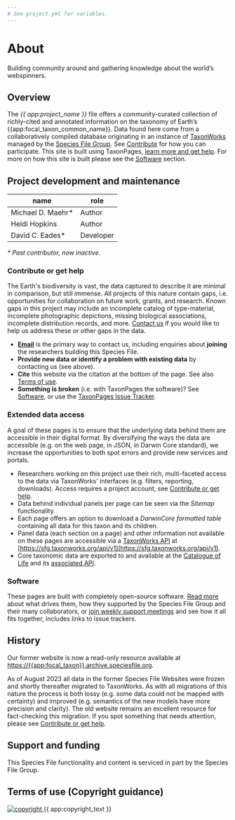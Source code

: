 ```yaml
---
# See project.yml for variables.
---
```

# About
Building community around and gathering knowledge about the world’s webspinners.

## Overview
The _{{ app:project_name }}_ file offers a community-curated collection of richly-cited and annotated information on the taxonomy of Earth’s {{app:focal_taxon_common_name}}. Data found here come from a collaboratively compiled database originating in an instance of [TaxonWorks](https://taxonworks.org) managed by the [Species File Group](https://speciesfilegroup.org). See [Contribute](#contribute-or-get-help) for how you can participate. This site is built using TaxonPages, [learn more and get help](https://github.com/SpeciesFileGroup/taxonpages). For more on how this site is built please see the [Software](#software) section.

## Project development and maintenance

|name|role|
|----|----|
| Michael D. Maehr\* | Author |
| Heidi Hopkins | Author |
| David C. Eades\* | Developer |

_\* Past contributor, now inactive._

### Contribute or get help
The Earth's biodiversity is vast, the data captured to describe it are minimal in comparison, but still immense. All projects of this nature contain gaps, i.e. opportunities for collaboration on future work, grants, and research. Known gaps in this project may include an incomplete catalog of type-material, incomplete photographic depictions, missing biological associations, incomplete distribution records, and more. [Contact us](#contribute-or-get-help) if you would like to help us address these or other gaps in the data.

- **<a href="mailto:{{app:contact_email}}">Email</a>** is the primary way to contact us, including enquiries about **joining** the researchers building this Species File. 
- **Provide new data or identify a problem with existing data** by contacting us (see above).
- **Cite** this website via the citation at the bottom of the page. See also [Terms of use](#terms-of-use).
- **Something is broken** (i.e. with TaxonPages the software)? See [Software](#software), or use the [TaxonPages Issue Tracker](https://github.com/SpeciesFileGroup/taxonpages/issues).

### Extended data access
A goal of these pages is to ensure that the underlying data behind them are accessible in their digital format. By diversifying the ways the data are accessible (e.g. on the web page, in JSON, in Darwin Core standard), we increase the opportunities to both spot errors and provide new services and portals.

- Researchers working on this project use their rich, multi-faceted access to the data via TaxonWorks' interfaces (e.g. filters, reporting, downloads). Access requires a project account, see [Contribute or get help](#contribute-or-get-help).
- Data behind individual panels per page can be seen via the _Sitemap_ functionality.
- Each page offers an option to download a _DarwinCore formatted table_ containing all data for this taxon and its children.
- Panel data (each section on a page) and other information not available on these pages are accessible via a [TaxonWorks API](https://api.taxonworks.org) at [https://sfg.taxonworks.org/api/v1](https://sfg.taxonworks.org/api/v1).
- Core taxonomic data are exported to and available at the [Catalogue of Life]({https://link_to_root_taxon_page}) and its [associated API]({https://link_to_api_for_pertinent_dataset}).

### Software
These pages are built with completely open-source software. [Read more](http://speciesfilegroup.org/docs/taxonworks_in_production_at_sfg.html) about what drives them, how they supported by the Species File Group and their many collaborators, or [join weekly support meetings](https://speciesfilegroup.org/events.html) and see how it all fits together, includes links to issue trackers.

## History
Our former website is now a read-only resource available at [https://{{app:focal_taxon}}.archive.speciesfile.org](https://{{app:focal_taxon}}.archive.speciesfile.org).

As of August 2023 all data in the former Species File Websites were frozen and shortly thereafter migrated to TaxonWorks. As with all migrations of this nature the process is both lossy (e.g. some data could not be mapped with certainty) and improved (e.g. semantics of the new models have more precision and clarity). The old website remains an excellent resource for fact-checking this migration. If you spot something that needs attention, please see [Contribute or get help](#contribute-or-get-help).

## Support and funding
This Species File functionality and content is serviced in part by the Species File Group.

## Terms of use (Copyright guidance)

<div class="flex items-center gap-2">
  <a
    class="min-w-fit"
    href="{{ app:copyright_image_link }}"
  >
    <img 
      src="{{ app:copyright_image }}" 
      alt="copyright" 
      class="m-0"
    >
  </a>
  <span>{{ app:copyright_text }}</span>
</div>


